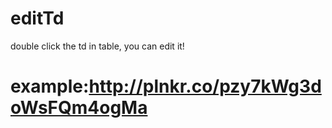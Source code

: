 # editTd
double click the td in table, you can edit it!
# example:http://plnkr.co/pzy7kWg3doWsFQm4ogMa
